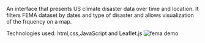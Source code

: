An interface that presents US climate disaster data over time and location. It filters FEMA dataset by dates and type of disaster and allows visualization of the frquency on a map.

Technologies used: html,css,JavaScript and Leaflet.js
![fema demo](https://user-images.githubusercontent.com/91234659/197680939-ca5278f8-76d7-462e-bb16-6c595d21379a.JPG)
